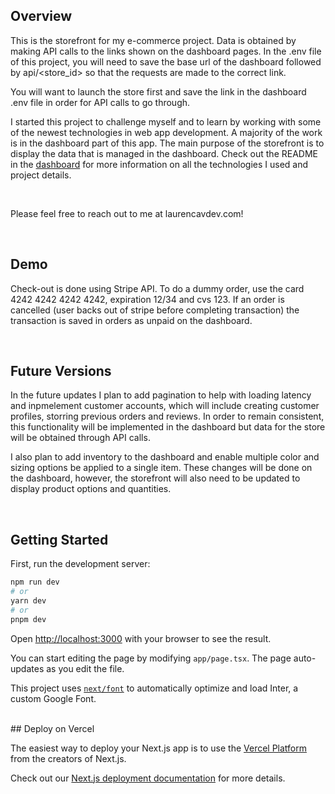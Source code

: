 
## Overview

This is the storefront for my e-commerce project. Data is obtained by making API calls to the links shown on the dashboard pages. In the .env file of this project, you will need to save the base url of the dashboard followed by api/<store_id> so that the requests are made to the correct link.

You will want to launch the store first and save the link in the dashboard .env file in order for API calls to go through. 

I started this project to challenge myself and to learn by working with some of the newest technologies in web app development. A majority of the work is in the dashboard part of this app. The main purpose of the storefront is to display the data that is managed in the dashboard. Check out the README in the [dashboard](https://github.com/laurenc206/ecommerce_dashboard) for more information on all the technologies I used and project details.

<br/> 

Please feel free to reach out to me at laurencavdev.com!

<br/>

## Demo

Check-out is done using Stripe API. To do a dummy order, use the card 4242 4242 4242 4242, expiration 12/34 and cvs 123. If an order is cancelled (user backs out of stripe before completing transaction) the transaction is saved in orders as unpaid on the dashboard.

<br/>

## Future Versions
In the future updates I plan to add pagination to help with loading latency and inpmelement customer accounts, which will include creating customer profiles, storring previous orders and reviews. In order to remain consistent, this functionality will be implemented in the dashboard but data for the store will be obtained through API calls.

I also plan to add inventory to the dashboard and enable multiple color and sizing options be applied to a single item. These changes will be done on the dashboard, however, the storefront will also need to be updated to display product options and quantities. 

<br/>

## Getting Started

First, run the development server:

```bash
npm run dev
# or
yarn dev
# or
pnpm dev
```

Open [http://localhost:3000](http://localhost:3000) with your browser to see the result.

You can start editing the page by modifying `app/page.tsx`. The page auto-updates as you edit the file.

This project uses [`next/font`](https://nextjs.org/docs/basic-features/font-optimization) to automatically optimize and load Inter, a custom Google Font.

<br/> 
## Deploy on Vercel

The easiest way to deploy your Next.js app is to use the [Vercel Platform](https://vercel.com/new?utm_medium=default-template&filter=next.js&utm_source=create-next-app&utm_campaign=create-next-app-readme) from the creators of Next.js.

Check out our [Next.js deployment documentation](https://nextjs.org/docs/deployment) for more details.
